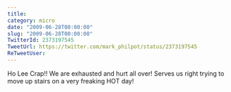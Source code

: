 ```yaml
---
title: 
category: micro
date: "2009-06-28T00:00:00"
slug: "2009-06-28T00:00:00"
TwitterId: 2373197545
TweetUrl: https://twitter.com/mark_philpot/status/2373197545
ReTweetUser: 
---
```


Ho Lee Crap!! We are exhausted and hurt all over! Serves us right trying to move up stairs on a very freaking HOT day!